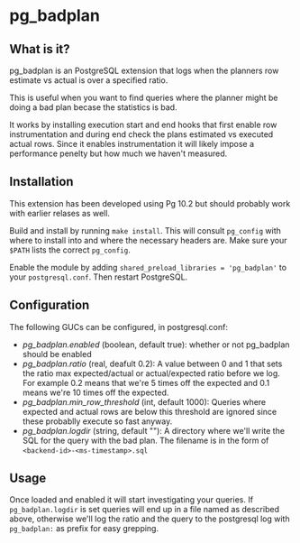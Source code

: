 pg_badplan
==========

What is it?
-----------

pg_badplan is an PostgreSQL extension that logs when the planners row estimate vs actual is over a specified ratio.

This is useful when you want to find queries where the planner might be doing a bad plan becase the statistics is bad.

It works by installing execution start and end hooks that first enable row instrumentation and during end check the plans estimated vs executed actual rows. Since it enables instrumentation it will likely impose a performance penelty but how much we haven't measured.

Installation
------------

This extension has been developed using Pg 10.2 but should probably work with earlier relases as well.

Build and install by running `make install`. This will consult `pg_config` with where to install into and where the necessary headers are. Make sure your `$PATH` lists the correct `pg_config`.

Enable the module by adding `shared_preload_libraries = 'pg_badplan'` to your `postgresql.conf`. Then restart PostgreSQL.

Configuration
-------------

The following GUCs can be configured, in postgresql.conf:

- *pg_badplan.enabled* (boolean, default true): whether or not pg_badplan should be enabled
- *pg_badplan.ratio* (real, deafult 0.2): A value between 0 and 1 that sets the ratio max expected/actual or actual/expected ratio before we log. For example 0.2 means that we're 5 times off the expected and 0.1 means we're 10 times off the expected.
- *pg_badplan.min_row_threshold* (int, default 1000): Queries where expected and actual rows are below this threshold are ignored since these probablly execute so fast anyway.
- *pg_badplan.logdir* (string, default ""): A directory where we'll write the SQL for the query with the bad plan. The filename is in the form of `<backend-id>-<ms-timestamp>.sql`

Usage
-----
Once loaded and enabled it will start investigating your queries. If `pg_badplan.logdir` is set queries will end up in a file named as described above, otherwise we'll log the ratio and the query to the postgresql log with `pg_badplan:` as prefix for easy grepping.
